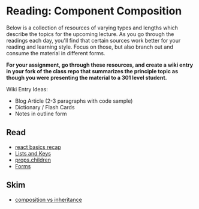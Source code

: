 # Reading: Component Composition

Below is a collection of resources of varying types and lengths which describe the topics for the upcoming lecture.  As you go through the readings each day, you'll find that certain sources work better for your reading and learning style. Focus on those, but also branch out and consume the material in different forms.

**For your assignment, go through these resources, and create a wiki entry in your fork of the class repo that summarizes the principle topic as though you were presenting the material to a 301 level student.**

Wiki Entry Ideas:
* Blog Article (2-3 paragraphs with code sample)
* Dictionary / Flash Cards
* Notes in outline form

## Read
* [react basics recap](https://medium.freecodecamp.org/these-are-the-concepts-you-should-know-in-react-js-after-you-learn-the-basics-ee1d2f4b8030)
* [Lists and Keys](https://reactjs.org/docs/lists-and-keys.html)
* [props.children](https://codeburst.io/a-quick-intro-to-reacts-props-children-cb3d2fce4891)
* [Forms](https://reactjs.org/docs/forms.html)

## Skim
* [composition vs inheritance](https://reactjs.org/docs/composition-vs-inheritance.html)
